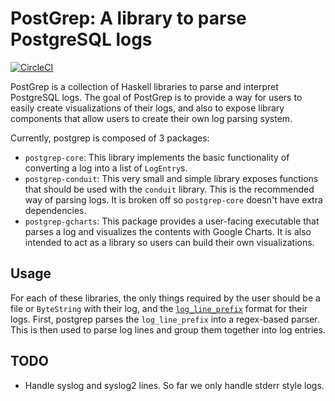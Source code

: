 # PostGrep: A library to parse PostgreSQL logs

[![CircleCI](https://circleci.com/gh/frontrowed/postgrep.svg?style=svg)](https://circleci.com/gh/frontrowed/postgrep)

PostGrep is a collection of Haskell libraries to parse and interpret PostgreSQL
logs. The goal of PostGrep is to provide a way for users to easily create
visualizations of their logs, and also to expose library components that allow
users to create their own log parsing system.

Currently, postgrep is composed of 3 packages:

* `postgrep-core`: This library implements the basic functionality of
  converting a log into a list of `LogEntry`s.
* `postgrep-conduit`: This very small and simple library exposes functions that
  should be used with the `conduit` library. This is the recommended way of
  parsing logs. It is broken off so `postgrep-core` doesn't have extra
  dependencies.
* `postgrep-gcharts`: This package provides a user-facing executable that
  parses a log and visualizes the contents with Google Charts. It is also
  intended to act as a library so users can build their own visualizations.

## Usage

For each of these libraries, the only things required by the user should be a
file or `ByteString` with their log, and the
[`log_line_prefix`](https://www.postgresql.org/docs/9.6/static/runtime-config-logging.html#GUC-LOG-LINE-PREFIX)
format for their logs. First, postgrep parses the `log_line_prefix` into a
regex-based parser. This is then used to parse log lines and group them
together into log entries.

## TODO

* Handle syslog and syslog2 lines. So far we only handle stderr style logs.
